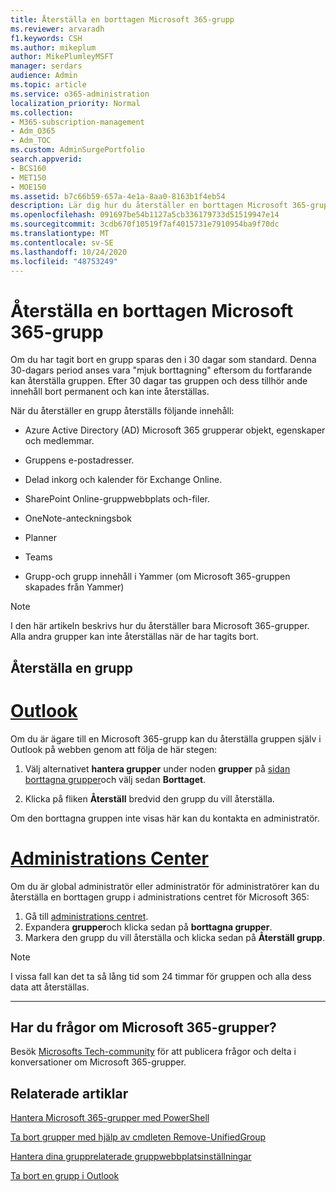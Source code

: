 ```yaml
---
title: Återställa en borttagen Microsoft 365-grupp
ms.reviewer: arvaradh
f1.keywords: CSH
ms.author: mikeplum
author: MikePlumleyMSFT
manager: serdars
audience: Admin
ms.topic: article
ms.service: o365-administration
localization_priority: Normal
ms.collection:
- M365-subscription-management
- Adm_O365
- Adm_TOC
ms.custom: AdminSurgePortfolio
search.appverid:
- BCS160
- MET150
- MOE150
ms.assetid: b7c66b59-657a-4e1a-8aa0-8163b1f4eb54
description: Lär dig hur du återställer en borttagen Microsoft 365-grupp.
ms.openlocfilehash: 091697be54b1127a5cb336179733d51519947e14
ms.sourcegitcommit: 3cdb670f10519f7af4015731e7910954ba9f70dc
ms.translationtype: MT
ms.contentlocale: sv-SE
ms.lasthandoff: 10/24/2020
ms.locfileid: "48753249"
---
```

# <a name="restore-a-deleted-microsoft-365-group"></a>Återställa en borttagen Microsoft 365-grupp

Om du har tagit bort en grupp sparas den i 30 dagar som standard. Denna 30-dagars period anses vara "mjuk borttagning" eftersom du fortfarande kan återställa gruppen. Efter 30 dagar tas gruppen och dess tillhör ande innehåll bort permanent och kan inte återställas.

När du återställer en grupp återställs följande innehåll:
  
- Azure Active Directory (AD) Microsoft 365 grupperar objekt, egenskaper och medlemmar.
    
- Gruppens e-postadresser.
    
- Delad inkorg och kalender för Exchange Online.
    
- SharePoint Online-gruppwebbplats och-filer.
    
- OneNote-anteckningsbok
    
- Planner
    
- Teams

- Grupp-och grupp innehåll i Yammer (om Microsoft 365-gruppen skapades från Yammer)

> [!NOTE]
> I den här artikeln beskrivs hur du återställer bara Microsoft 365-grupper. Alla andra grupper kan inte återställas när de har tagits bort.

## <a name="restore-a-group"></a>Återställa en grupp

# <a name="outlook"></a>[Outlook](#tab/outlook)

Om du är ägare till en Microsoft 365-grupp kan du återställa gruppen själv i Outlook på webben genom att följa de här stegen:

1. Välj alternativet **hantera grupper** under noden **grupper** på [sidan borttagna grupper](https://outlook.office.com/people/group/deleted)och välj sedan **Borttaget**.

2. Klicka på fliken **Återställ** bredvid den grupp du vill återställa.

Om den borttagna gruppen inte visas här kan du kontakta en administratör.

# <a name="admin-center"></a>[Administrations Center](#tab/admin-center)

Om du är global administratör eller administratör för administratörer kan du återställa en borttagen grupp i administrations centret för Microsoft 365:

1. Gå till [administrations centret](https://admin.microsoft.com).
2. Expandera **grupper**och klicka sedan på **borttagna grupper**.
3. Markera den grupp du vill återställa och klicka sedan på **Återställ grupp**.

> [!NOTE]
> I vissa fall kan det ta så lång tid som 24 timmar för gruppen och alla dess data att återställas. 

---

## <a name="got-questions-about-microsoft-365-groups"></a>Har du frågor om Microsoft 365-grupper?

Besök [Microsofts Tech-community](https://techcommunity.microsoft.com/t5/Office-365-Groups/ct-p/Office365Groups) för att publicera frågor och delta i konversationer om Microsoft 365-grupper. 
  
## <a name="related-articles"></a>Relaterade artiklar

[Hantera Microsoft 365-grupper med PowerShell](https://docs.microsoft.com/microsoft-365/enterprise/manage-microsoft-365-groups-with-powershell)
  
[Ta bort grupper med hjälp av cmdleten Remove-UnifiedGroup](https://technet.microsoft.com/library/mt238270%28v=exchg.160%29.aspx)
  
[Hantera dina grupprelaterade gruppwebbplatsinställningar](https://support.microsoft.com/office/8376034d-d0c7-446e-9178-6ab51c58df42)
  
[Ta bort en grupp i Outlook](https://support.microsoft.com/office/ca7f5a9e-ae4f-4cbe-a4bc-89c469d1726f)
